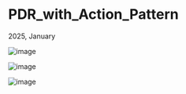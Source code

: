 # PDR_with_Action_Pattern
2025, January

![image](https://github.com/user-attachments/assets/83b83180-1036-4f3a-9a74-9e8348a49eb6)

![image](https://github.com/user-attachments/assets/2264b9c6-63ba-4d30-bd97-f47449863d2f)

![image](https://github.com/user-attachments/assets/af77d3eb-f318-4203-be1b-469a0968f79e)
